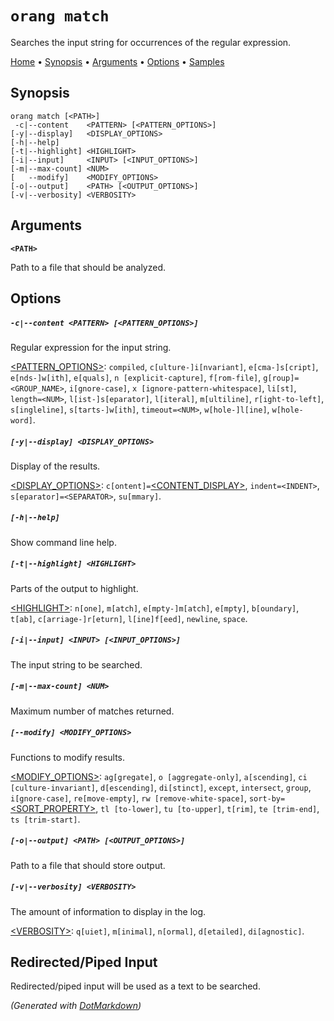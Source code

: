 ﻿# `orang match`

Searches the input string for occurrences of the regular expression\.

[Home](README.md#readme) &#x2022; [Synopsis](#Synopsis) &#x2022; [Arguments](#Arguments) &#x2022; [Options](#Options) &#x2022; [Samples](#Samples)

## Synopsis

```
orang match [<PATH>]
 -c|--content    <PATTERN> [<PATTERN_OPTIONS>]
[-y|--display]   <DISPLAY_OPTIONS>
[-h|--help]
[-t|--highlight] <HIGHLIGHT>
[-i|--input]     <INPUT> [<INPUT_OPTIONS>]
[-m|--max-count] <NUM>
[   --modify]    <MODIFY_OPTIONS>
[-o|--output]    <PATH> [<OUTPUT_OPTIONS>]
[-v|--verbosity] <VERBOSITY>
```

## Arguments

**`<PATH>`**

Path to a file that should be analyzed\.

## Options

##### `-c|--content <PATTERN> [<PATTERN_OPTIONS>]`

Regular expression for the input string\.

[\<PATTERN_OPTIONS>](OptionValues.md#pattern_options): `compiled`, `c[ulture-]i[nvariant]`, `e[cma-]s[cript]`, `e[nds-]w[ith]`, `e[quals]`, `n [explicit-capture]`, `f[rom-file]`, `g[roup]=<GROUP_NAME>`, `i[gnore-case]`, `x [ignore-pattern-whitespace]`, `li[st]`, `length=<NUM>`, `l[ist-]s[eparator]`, `l[iteral]`, `m[ultiline]`, `r[ight-to-left]`, `s[ingleline]`, `s[tarts-]w[ith]`, `timeout=<NUM>`, `w[hole-]l[ine]`, `w[hole-word]`\.

##### `[-y|--display] <DISPLAY_OPTIONS>`

Display of the results\.

[\<DISPLAY_OPTIONS>](OptionValues.md#display_options): `c[ontent]=`[\<CONTENT_DISPLAY>](OptionValues.md#content_display), `indent=<INDENT>`, `s[eparator]=<SEPARATOR>`, `su[mmary]`\.

##### `[-h|--help]`

Show command line help\.

##### `[-t|--highlight] <HIGHLIGHT>`

Parts of the output to highlight\.

[\<HIGHLIGHT>](OptionValues.md#highlight): `n[one]`, `m[atch]`, `e[mpty-]m[atch]`, `e[mpty]`, `b[oundary]`, `t[ab]`, `c[arriage-]r[eturn]`, `l[ine]f[eed]`, `newline`, `space`\.

##### `[-i|--input] <INPUT> [<INPUT_OPTIONS>]`

The input string to be searched\.

##### `[-m|--max-count] <NUM>`

Maximum number of matches returned\.

##### `[--modify] <MODIFY_OPTIONS>`

Functions to modify results\.

[\<MODIFY_OPTIONS>](OptionValues.md#modify_options): `ag[gregate]`, `o [aggregate-only]`, `a[scending]`, `ci [culture-invariant]`, `d[escending]`, `di[stinct]`, `except`, `intersect`, `group`, `i[gnore-case]`, `re[move-empty]`, `rw [remove-white-space]`, `sort-by=`[\<SORT_PROPERTY>](OptionValues.md#sort_property), `tl [to-lower]`, `tu [to-upper]`, `t[rim]`, `te [trim-end]`, `ts [trim-start]`\.

##### `[-o|--output] <PATH> [<OUTPUT_OPTIONS>]`

Path to a file that should store output\.

##### `[-v|--verbosity] <VERBOSITY>`

The amount of information to display in the log\.

[\<VERBOSITY>](OptionValues.md#verbosity): `q[uiet]`, `m[inimal]`, `n[ormal]`, `d[etailed]`, `di[agnostic]`\.

## Redirected/Piped Input

Redirected/piped input will be used as a text to be searched.

*\(Generated with [DotMarkdown](http://github.com/JosefPihrt/DotMarkdown)\)*